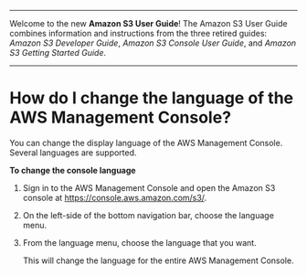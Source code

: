 --------

Welcome to the new **Amazon S3 User Guide**\! The Amazon S3 User Guide combines information and instructions from the three retired guides: *Amazon S3 Developer Guide*, *Amazon S3 Console User Guide*, and *Amazon S3 Getting Started Guide*\.

--------

# How do I change the language of the AWS Management Console?<a name="change-ui-language"></a>

You can change the display language of the AWS Management Console\. Several languages are supported\.

**To change the console language**

1. Sign in to the AWS Management Console and open the Amazon S3 console at [https://console\.aws\.amazon\.com/s3/](https://console.aws.amazon.com/s3/)\.

1. On the left\-side of the bottom navigation bar, choose the language menu\. 

1. From the language menu, choose the language that you want\. 

   This will change the language for the entire AWS Management Console\.